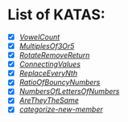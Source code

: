 # List of KATAS:

- [x] [_VowelCount_](https://www.codewars.com/kata/54ff3102c1bad923760001f3)
- [x] [_MultiplesOf3Or5_](https://www.codewars.com/kata/514b92a657cdc65150000006)
- [x] [_RotateRemoveReturn_](https://www.codewars.com/kata/57dab71714e53f4bc9000310)
- [x] [_ConnectingValues_](https://www.codewars.com/kata/5562aa03004710f3ab0001d5)
- [x] [_ReplaceEveryNth_](https://www.codewars.com/kata/57fcaed83206fb15fd00027a)
- [x] [_RatioOfBouncyNumbers_](https://www.codewars.com/kata/562b099becfe844f3800000a)
- [x] [_NumbersOfLettersOfNumbers_](https://www.codewars.com/kata/599febdc3f64cd21d8000117)
- [x] [_AreTheyTheSame_](https://www.codewars.com/kata/550498447451fbbd7600041c)
- [x] [_categorize-new-member_](https://www.codewars.com/kata/5502c9e7b3216ec63c0001aa)
